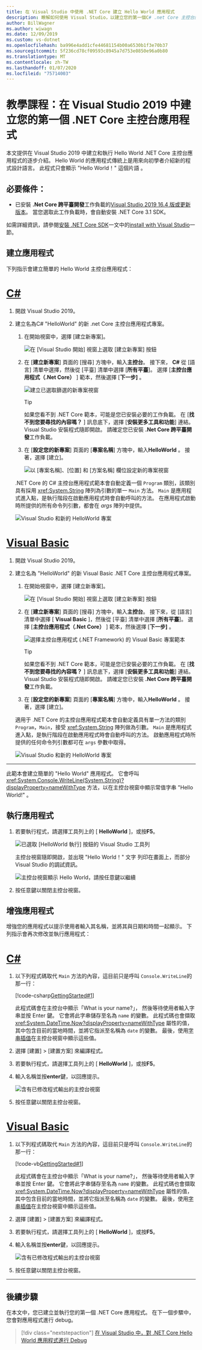 ```yaml
---
title: 在 Visual Studio 中使用 .NET Core 建立 Hello World 應用程式
description: 瞭解如何使用 Visual Studio，以建立您的第一個C# .net Core 主控台應用程式，或 Visual Basic。
author: BillWagner
ms.author: wiwagn
ms.date: 12/09/2019
ms.custom: vs-dotnet
ms.openlocfilehash: ba996e4add1cfe44681154b00a6530b1f3e70b37
ms.sourcegitcommit: 5f236cd78cf09593c8945a7d753e0850e96a0b80
ms.translationtype: MT
ms.contentlocale: zh-TW
ms.lasthandoff: 01/07/2020
ms.locfileid: "75714003"
---
```

# <a name="tutorial-create-your-first-net-core-console-application-in-visual-studio-2019"></a>教學課程：在 Visual Studio 2019 中建立您的第一個 .NET Core 主控台應用程式

本文提供在 Visual Studio 2019 中建立和執行 Hello World .NET Core 主控台應用程式的逐步介紹。 Hello World 的應用程式傳統上是用來向初學者介紹新的程式設計語言。 此程式只會顯示 "Hello World！" 這個片語 。

## <a name="prerequisites"></a>必要條件：

- 已安裝 **.Net Core 跨平臺開發**工作負載的[Visual Studio 2019 16.4 版或更新版本](https://visualstudio.microsoft.com/downloads/?utm_medium=microsoft&utm_source=docs.microsoft.com&utm_campaign=inline+link&utm_content=download+vs2019)。 當您選取此工作負載時，會自動安裝 .NET Core 3.1 SDK。

如需詳細資訊，請參閱[安裝 .NET Core SDK](../install/sdk.md?pivots=os-windows)一文中的[install with Visual Studio](../install/sdk.md?pivots=os-windows#install-with-visual-studio)一節。

## <a name="create-the-app"></a>建立應用程式

下列指示會建立簡單的 Hello World 主控台應用程式：

<!-- markdownlint-disable MD025 -->

# <a name="ctabcsharp"></a>[C#](#tab/csharp)

1. 開啟 Visual Studio 2019。

1. 建立名為C# "HelloWorld" 的新 .net Core 主控台應用程式專案。

   1. 在開始視窗中，選擇 [建立新專案]。

      ![在 [Visual Studio 開始] 視窗上選取 [建立新專案] 按鈕](./media/with-visual-studio/start-window.png)

   1. 在 [**建立新專案**] 頁面的 [搜尋] 方塊中，輸入**主控台**。 接下來， **C#** 從 [語言] 清單中選擇，然後從 [平臺] 清單中選擇 [**所有平臺**]。 選擇 [**主控台應用程式（.Net Core）** ] 範本，然後選擇 [**下一步]** 。

      ![建立已選取篩選的新專案視窗](./media/with-visual-studio/create-new-project.png)

      > [!TIP]
      > 如果您看不到 .NET Core 範本，可能是您已安裝必要的工作負載。 在 [**找不到您要尋找的內容嗎？** ] 訊息底下，選擇 [**安裝更多工具和功能**] 連結。 Visual Studio 安裝程式隨即開啟。 請確定您已安裝 **.Net Core 跨平臺開發**工作負載。

   1. 在 [**設定您的新專案**] 頁面的 [**專案名稱**] 方塊中，輸入**HelloWorld** 。 接著，選擇 [建立]。

      ![以 [專案名稱]、[位置] 和 [方案名稱] 欄位設定新的專案視窗](./media/with-visual-studio/configure-new-project.png)

   .NET Core 的 C# 主控台應用程式範本會自動定義一個 `Program` 類別，該類別具有採用 <xref:System.String> 陣列為引數的單一 `Main` 方法。 `Main` 是應用程式進入點，是執行階段在啟動應用程式時會自動呼叫的方法。 在應用程式啟動時所提供的所有命令列引數，都會在 *args* 陣列中提供。

   ![Visual Studio 和新的 HelloWorld 專案](./media/with-visual-studio/visual-studio-main-window.png)

# <a name="visual-basictabvb"></a>[Visual Basic](#tab/vb)

1. 開啟 Visual Studio 2019。

1. 建立名為 "HelloWorld" 的新 Visual Basic .NET Core 主控台應用程式專案。

   1. 在開始視窗中，選擇 [建立新專案]。

      ![在 [Visual Studio 開始] 視窗上選取 [建立新專案] 按鈕](./media/with-visual-studio/start-window.png)

   1. 在 [**建立新專案**] 頁面的 [搜尋] 方塊中，輸入**主控台**。 接下來，從 [語言] 清單中選擇 [ **Visual Basic** ]，然後從 [平臺] 清單中選擇 [**所有平臺**]。 選擇 [**主控台應用程式（.Net Core）** ] 範本，然後選擇 [**下一步]** 。

      ![選擇主控台應用程式 (.NET Framework) 的 Visual Basic 專案範本](./media/with-visual-studio/vb/create-new-project.png)

      > [!TIP]
      > 如果您看不到 .NET Core 範本，可能是您已安裝必要的工作負載。 在 [**找不到您要尋找的內容嗎？** ] 訊息底下，選擇 [**安裝更多工具和功能**] 連結。 Visual Studio 安裝程式隨即開啟。 請確定您已安裝 **.Net Core 跨平臺開發**工作負載。

   1. 在 [**設定您的新專案**] 頁面的 [**專案名稱**] 方塊中，輸入**HelloWorld** 。 接著，選擇 [建立]。

   適用于 .NET Core 的主控台應用程式範本會自動定義具有單一方法的類別 `Program`，`Main`，接受 <xref:System.String> 陣列做為引數。 `Main` 是應用程式進入點，是執行階段在啟動應用程式時會自動呼叫的方法。 啟動應用程式時所提供的任何命令列引數都可在 `args` 參數中取得。

   ![Visual Studio 和新的 HelloWorld 專案](./media/with-visual-studio/vb/visual-studio-main-window.png)

---

   此範本會建立簡單的 "Hello World" 應用程式。 它會呼叫 <xref:System.Console.WriteLine(System.String)?displayProperty=nameWithType> 方法，以在主控台視窗中顯示常值字串 "Hello World!" 。

## <a name="run-the-app"></a>執行應用程式

1. 若要執行程式，請選擇工具列上的 [ **HelloWorld** ]，或按**F5**。

   ![已選取 [HelloWorld 執行] 按鈕的 Visual Studio 工具列](./media/with-visual-studio/run-program.png)

   主控台視窗隨即開啟，並出現 "Hello World！" 文字 列印在畫面上，而部分 Visual Studio 的調試資訊。

   ![主控台視窗顯示 Hello World，請按任意鍵以繼續](./media/with-visual-studio/hello-world-console.png)

1. 按任意鍵以關閉主控台視窗。

## <a name="enhance-the-app"></a>增強應用程式

增強您的應用程式以提示使用者輸入其名稱，並將其與日期和時間一起顯示。 下列指示會再次修改並執行應用程式：

# <a name="ctabcsharp"></a>[C#](#tab/csharp)

1. 以下列程式碼取代 `Main` 方法的內容，這目前只是呼叫 `Console.WriteLine`的那一行：

   [!code-csharp[GettingStarted#1](~/samples/snippets/csharp/getting_started/with_visual_studio/helloworld.cs#1)]

   此程式碼會在主控台中顯示「What is your name?」， 然後等待使用者輸入字串並按 Enter 鍵。 它會將此字串儲存至名為 `name` 的變數。 此程式碼也會擷取 <xref:System.DateTime.Now?displayProperty=nameWithType> 屬性的值，其中包含目前的當地時間，並將它指派至名稱為 `date` 的變數。 最後，使用[字串插值](../../csharp/language-reference/tokens/interpolated.md)在主控台視窗中顯示這些值。

1. 選擇 [建置] >  [建置方案] 來編譯程式。

1. 若要執行程式，請選擇工具列上的 [ **HelloWorld** ]，或按**F5**。

1. 輸入名稱並按**enter**鍵，以回應提示。

   ![含有已修改程式輸出的主控台視窗](./media/with-visual-studio/hello-world-update.png)

1. 按任意鍵以關閉主控台視窗。

# <a name="visual-basictabvb"></a>[Visual Basic](#tab/vb)

1. 以下列程式碼取代 `Main` 方法的內容，這目前只是呼叫 `Console.WriteLine`的那一行：

   [!code-vb[GettingStarted#1](~/samples/snippets/core/tutorials/vb-with-visual-studio/helloworld.vb#1)]

   此程式碼會在主控台中顯示「What is your name?」， 然後等待使用者輸入字串並按 Enter 鍵。 它會將此字串儲存至名為 `name` 的變數。 此程式碼也會擷取 <xref:System.DateTime.Now?displayProperty=nameWithType> 屬性的值，其中包含目前的當地時間，並將它指派至名稱為 `date` 的變數。 最後，使用[字串插值](../../visual-basic/programming-guide/language-features/strings/interpolated-strings.md)在主控台視窗中顯示這些值。

1. 選擇 [建置] >  [建置方案] 來編譯程式。

1. 若要執行程式，請選擇工具列上的 [ **HelloWorld** ]，或按**F5**。

1. 輸入名稱並按**enter**鍵，以回應提示。

   ![含有已修改程式輸出的主控台視窗](./media/with-visual-studio/hello-world-update.png)

1. 按任意鍵以關閉主控台視窗。

---

## <a name="next-steps"></a>後續步驟

在本文中，您已建立並執行您的第一個 .NET Core 應用程式。 在下一個步驟中，您會對應用程式進行 debug。

> [!div class="nextstepaction"]
> [在 Visual Studio 中，對 .NET Core Hello World 應用程式進行 Debug](debugging-with-visual-studio.md)
